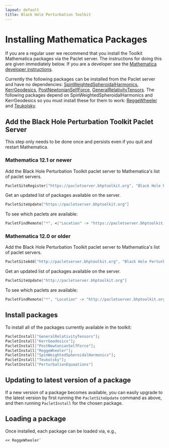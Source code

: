 ```yaml
---
layout: default
title: Black Hole Perturbation Toolkit
---
```


# Installing Mathematica Packages

If you are a regular user we recommend that you install the Toolkit Mathematica packages via the Paclet server. The instructions for doing this are given immediately below. If you are a developer see the [Mathematica developer instructions](mathematica-install-dev.html).

Currently the following packages can be installed from the Paclet server and have no dependencies: [SpinWeightedSpheroidalHarmonics](https://bhptoolkit.org/SpinWeightedSpheroidalHarmonics/), [KerrGeodesics](https://bhptoolkit.org/KerrGeodesics/), [PostNewtonianSelfForce](https://bhptoolkit.org/PostNewtonianSelfForce/), [GeneralRelativityTensors](https://bhptoolkit.org/GeneralRelativityTensors). The following packages depend on SpinWeightedSpheroidalHarmonics and KerrGeodesics so you must install these for them to work: [ReggeWheeler](https://bhptoolkit.org/ReggeWheeler/) and [Teukolsky](https://bhptoolkit.org/Teukolsky/).

## Add the Black Hole Perturbation Toolkit Paclet Server

This step only needs to be done once and persists even if you quit and restart Mathematica.

### Mathematica 12.1 or newer

Add the Black Hole Perturbation Toolkit paclet server to Mathematica's list of paclet servers.
```Mathematica
PacletSiteRegister["https://pacletserver.bhptoolkit.org", "Black Hole Perturbation Toolkit Paclet Server"]
```
Get an updated list of packages available on the server.
```Mathematica
PacletSiteUpdate["https://pacletserver.bhptoolkit.org"]
```
To see which paclets are available:
```Mathematica
PacletFindRemote["*", <|"Location" -> "https://pacletserver.bhptoolkit.org"|>]
```

### Mathematica 12.0 or older

Add the Black Hole Perturbation Toolkit paclet server to Mathematica's list of paclet servers.
```Mathematica
PacletSiteAdd["http://pacletserver.bhptoolkit.org", "Black Hole Perturbation Toolkit Paclet Server"]
```
Get an updated list of packages available on the server.
```Mathematica
PacletSiteUpdate["http://pacletserver.bhptoolkit.org"]
```
To see which paclets are available:
```Mathematica
PacletFindRemote["*", "Location" -> "http://pacletserver.bhptoolkit.org"]
```

## Install packages

To install all of the packages currently available in the toolkit:
```Mathematica
PacletInstall["GeneralRelativityTensors"];
PacletInstall["KerrGeodesics"];
PacletInstall["PostNewtonianSelfForce"];
PacletInstall["ReggeWheeler"];
PacletInstall["SpinWeightedSpheroidalHarmonics"];
PacletInstall["Teukolsky"];
PacletInstall["PerturbationEquaations"]
```

## Updating to latest version of a package
If a new version of a package becomes available, you can easily upgrade to the latest version by first running the `PacletSiteUpdate` command as above, and then running `PacletInstall` for the chosen package.


## Loading a package

Once installed, each package can be loaded via, e.g.,

```Mathematica
<< ReggeWheeler`
```
